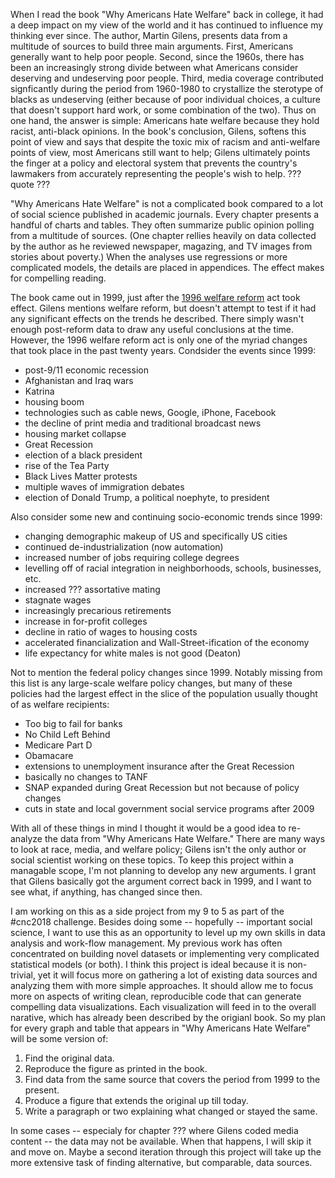 When I read the book "Why Americans Hate Welfare" back in college, it had a deep impact on my view of the world and it has continued to influence my thinking ever since. The author, Martin Gilens, presents data from a multitude of sources to build three main arguments. First, Americans generally want to help poor people. Second, since the 1960s, there has been an increasingly strong divide between what Americans consider deserving and undeserving poor people. Third, media coverage contributed signficantly during the period from 1960-1980 to crystallize the sterotype of blacks as undeserving (either because of poor individual choices, a culture that doesn't support hard work, or some combination of the two). Thus on one hand, the answer is simple: Americans hate welfare because they hold racist, anti-black opinions. In the book's conclusion, Gilens, softens this point of view and says that despite the toxic mix of racism and anti-welfare points of view, most Americans still want to help; Gilens ultimately points the finger at a policy and electoral system that prevents the country's lawmakers from accurately representing the people's wish to help. ??? quote ???

"Why Americans Hate Welfare" is not a complicated book compared to a lot of social science published in academic journals. Every chapter presents a handful of charts and tables. They often summarize public opinion polling from a multitude of sources. (One chapter rellies heavily on data collected by the author as he reviewed newspaper, magazing, and TV images from stories about poverty.) When the analyses use regressions or more complicated models, the details are placed in appendices. The effect makes for compelling reading.

The book came out in 1999, just after the [1996 welfare reform](https://en.wikipedia.org/wiki/Personal_Responsibility_and_Work_Opportunity_Act) act took effect. Gilens mentions welfare reform, but doesn't attempt to test if it had any significant effects on the trends he described. There simply wasn't enough post-reform data to draw any useful conclusions at the time. However, the 1996 welfare reform act is only one of the myriad changes that took place in the past twenty years. Condsider the events since 1999:

- post-9/11 economic recession
- Afghanistan and Iraq wars
- Katrina
- housing boom
- technologies such as cable news, Google, iPhone, Facebook
- the decline of print media and traditional broadcast news
- housing market collapse
- Great Recession
- election of a black president
- rise of the Tea Party
- Black Lives Matter protests
- multiple waves of immigration debates
- election of Donald Trump, a political noephyte, to president

Also consider some new and continuing socio-economic trends since 1999:
- changing demographic makeup of US and specifically US cities
- continued de-industrialization (now automation)
- increased number of jobs requiring college degrees
- levelling off of racial integration in neighborhoods, schools, businesses, etc.
- increased ??? assortative mating
- stagnate wages
- increasingly precarious retirements
- increase in for-profit colleges
- decline in ratio of wages to housing costs
- accelerated financialization and Wall-Street-ification of the economy
- life expectancy for white males is not good (Deaton)

Not to mention the federal policy changes since 1999. Notably missing from this list is any large-scale welfare policy changes, but many of these policies had the largest effect in the slice of the population usually thought of as welfare recipients:
- Too big to fail for banks
- No Child Left Behind
- Medicare Part D
- Obamacare
- extensions to unemployment insurance after the Great Recession
- basically no changes to TANF
- SNAP expanded during Great Recession but not because of policy changes
- cuts in state and local government social service programs after 2009

With all of these things in mind I thought it would be a good idea to re-analyze the data from "Why Americans Hate Welfare." There are many ways to look at race, media, and welfare policy; Gilens isn't the only author or social scientist working on these topics. To keep this project within a managable scope, I'm not planning to develop any new arguments. I grant that Gilens basically got the argument correct back in 1999, and I want to see what, if anything, has changed since then.

I am working on this as a side project from my 9 to 5 as part of the #cnc2018 challenge. Besides doing some -- hopefully -- important social science, I want to use this as an opportunity to level up my own skills in data analysis and work-flow management. My previous work has often concentrated on building novel datasets or implementing very complicated statistical models (or both). I think this project is ideal because it is non-trivial, yet it will focus more on gathering a lot of existing data sources and analyzing them with more simple approaches. It should allow me to focus more on aspects of writing clean, reproducible code that can generate compelling data visualizations. Each visualization will feed in to the overall narative, which has already been described by the origianl book. So my plan for every graph and table that appears in "Why Americans Hate Welfare" will be some version of:

1. Find the original data.
2. Reproduce the figure as printed in the book.
3. Find data from the same source that covers the period from 1999 to the present.
4. Produce a figure that extends the original up till today.
5. Write a paragraph or two explaining what changed or stayed the same.

In some cases -- especialy for chapter ??? where Gilens coded media content -- the data may not be available. When that happens, I will skip it and move on. Maybe a second iteration through this project will take up the more extensive task of finding alternative, but comparable, data sources.

